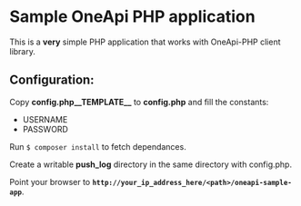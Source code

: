 Sample OneApi PHP application
=============================

This is a **very** simple PHP application that works with OneApi-PHP client library.

Configuration:
--------------

Copy **config.php\_\_TEMPLATE\_\_** to **config.php** and fill the constants:

 * USERNAME
 * PASSWORD

Run `$ composer install` to fetch dependances.

Create a writable **push_log** directory in the same directory with config.php.

Point your browser to **`http://your_ip_address_here/<path>/oneapi-sample-app`**. 
